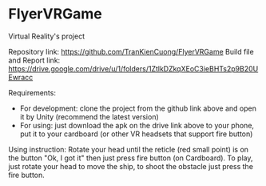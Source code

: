 # FlyerVRGame
Virtual Reality's project

Repository link: https://github.com/TranKienCuong/FlyerVRGame
Build file and Report link: https://drive.google.com/drive/u/1/folders/1ZtlkDZkqXEoC3ieBHTs2p9B20UEwracc

Requirements:
 + For development: clone the project from the github link above and open it by Unity (recommend the latest version) 
 + For using: just download the apk on the drive link above to your phone, put it to your cardboard (or other VR headsets that support fire button)

Using instruction:
Rotate your head until the reticle (red small point) is on the button "Ok, I got it" then just press fire button (on Cardboard). To play, just rotate your head to move the ship, to shoot the obstacle just press the fire button. 